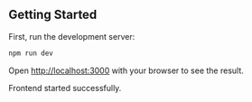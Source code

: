## Getting Started

First, run the development server:

```bash
npm run dev
```

Open [http://localhost:3000](http://localhost:3000) with your browser to see the result.

Frontend started successfully.
